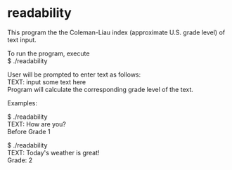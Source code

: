 # readability

This program the the Coleman-Liau index (approximate U.S. grade level) of text input.

To run the program, execute<br />
$ ./readability<br />

User will be prompted to enter text as follows: <br />
TEXT: input some text here <br />
Program will calculate the corresponding grade level of the text.

Examples:

$ ./readability <br />
TEXT: How are you? <br />
Before Grade 1<br />

$ ./readability <br />
TEXT: Today's weather is great! <br />
Grade: 2<br />


